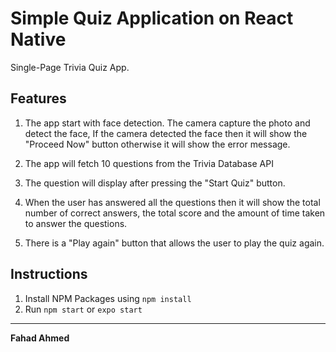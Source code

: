 # Simple Quiz Application on React Native
Single-Page Trivia Quiz App.

## Features
1. The app start with face detection. The camera capture the photo and detect the face, If the camera detected the face then it will show the "Proceed Now" button otherwise it will show the error message.

2. The app will fetch 10 questions from the Trivia Database API

3. The question will display after pressing the "Start Quiz" button.

4. When the user has answered all the questions then it will show the total number of correct answers, the total score and the amount of time taken to answer the questions.

7. There is a "Play again" button that allows the user to play the quiz again.

## Instructions
1. Install NPM Packages using `npm install`
2. Run `npm start` or `expo start`

---

**Fahad Ahmed**